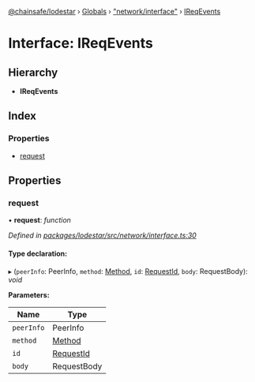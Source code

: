 [@chainsafe/lodestar](../README.md) › [Globals](../globals.md) › ["network/interface"](../modules/_network_interface_.md) › [IReqEvents](_network_interface_.ireqevents.md)

# Interface: IReqEvents

## Hierarchy

* **IReqEvents**

## Index

### Properties

* [request](_network_interface_.ireqevents.md#request)

## Properties

###  request

• **request**: *function*

*Defined in [packages/lodestar/src/network/interface.ts:30](https://github.com/ChainSafe/lodestar/blob/c806550/packages/lodestar/src/network/interface.ts#L30)*

#### Type declaration:

▸ (`peerInfo`: PeerInfo, `method`: [Method](../enums/_constants_network_.method.md), `id`: [RequestId](../modules/_constants_network_.md#requestid), `body`: RequestBody): *void*

**Parameters:**

Name | Type |
------ | ------ |
`peerInfo` | PeerInfo |
`method` | [Method](../enums/_constants_network_.method.md) |
`id` | [RequestId](../modules/_constants_network_.md#requestid) |
`body` | RequestBody |
